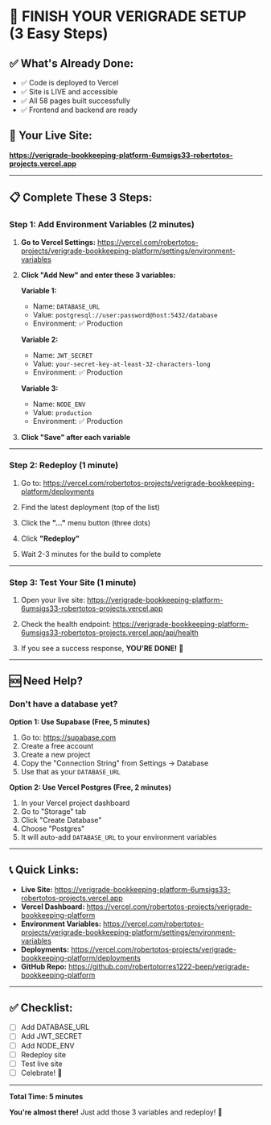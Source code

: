 # 🎯 FINISH YOUR VERIGRADE SETUP (3 Easy Steps)

## ✅ What's Already Done:
- ✅ Code is deployed to Vercel
- ✅ Site is LIVE and accessible
- ✅ All 58 pages built successfully
- ✅ Frontend and backend are ready

## 🚀 Your Live Site:
**https://verigrade-bookkeeping-platform-6umsigs33-robertotos-projects.vercel.app**

---

## 📋 Complete These 3 Steps:

### Step 1: Add Environment Variables (2 minutes)

1. **Go to Vercel Settings:**
   https://vercel.com/robertotos-projects/verigrade-bookkeeping-platform/settings/environment-variables

2. **Click "Add New" and enter these 3 variables:**

   **Variable 1:**
   - Name: `DATABASE_URL`
   - Value: `postgresql://user:password@host:5432/database`
   - Environment: ✅ Production

   **Variable 2:**
   - Name: `JWT_SECRET`
   - Value: `your-secret-key-at-least-32-characters-long`
   - Environment: ✅ Production

   **Variable 3:**
   - Name: `NODE_ENV`
   - Value: `production`
   - Environment: ✅ Production

3. **Click "Save" after each variable**

---

### Step 2: Redeploy (1 minute)

1. Go to: https://vercel.com/robertotos-projects/verigrade-bookkeeping-platform/deployments

2. Find the latest deployment (top of the list)

3. Click the **"..."** menu button (three dots)

4. Click **"Redeploy"**

5. Wait 2-3 minutes for the build to complete

---

### Step 3: Test Your Site (1 minute)

1. Open your live site:
   https://verigrade-bookkeeping-platform-6umsigs33-robertotos-projects.vercel.app

2. Check the health endpoint:
   https://verigrade-bookkeeping-platform-6umsigs33-robertotos-projects.vercel.app/api/health

3. If you see a success response, **YOU'RE DONE!** 🎉

---

## 🆘 Need Help?

### Don't have a database yet?

**Option 1: Use Supabase (Free, 5 minutes)**
1. Go to: https://supabase.com
2. Create a free account
3. Create a new project
4. Copy the "Connection String" from Settings → Database
5. Use that as your `DATABASE_URL`

**Option 2: Use Vercel Postgres (Free, 2 minutes)**
1. In your Vercel project dashboard
2. Go to "Storage" tab
3. Click "Create Database"
4. Choose "Postgres"
5. It will auto-add `DATABASE_URL` to your environment variables

---

## 📞 Quick Links:

- **Live Site:** https://verigrade-bookkeeping-platform-6umsigs33-robertotos-projects.vercel.app
- **Vercel Dashboard:** https://vercel.com/robertotos-projects/verigrade-bookkeeping-platform
- **Environment Variables:** https://vercel.com/robertotos-projects/verigrade-bookkeeping-platform/settings/environment-variables
- **Deployments:** https://vercel.com/robertotos-projects/verigrade-bookkeeping-platform/deployments
- **GitHub Repo:** https://github.com/robertotorres1222-beep/verigrade-bookkeeping-platform

---

## ✅ Checklist:

- [ ] Add DATABASE_URL
- [ ] Add JWT_SECRET
- [ ] Add NODE_ENV
- [ ] Redeploy site
- [ ] Test live site
- [ ] Celebrate! 🎉

---

**Total Time: 5 minutes**

**You're almost there!** Just add those 3 variables and redeploy! 🚀








